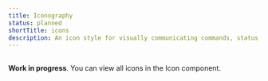 ```yaml
---
title: Iconography
status: planned
shortTitle: icons
description: An icon style for visually communicating commands, status, and more.
---
```


<aside class="d-notice d-notice--info d-mt24 d-wmx100p" role="status" aria-hidden="false">
  <div class="d-notice__icon">
    <dt-icon name="info"></dt-icon>
  </div>
  <div class="d-notice__content d-stack4">
    <h2 class="d-notice__title"></h2>
    <p>
      <strong>Work in progress</strong>. You can view all icons in the <router-link class="d-link d-link--muted" to="/components/icon.html">Icon component</router-link>.
    </p>
  </div>
</aside>
